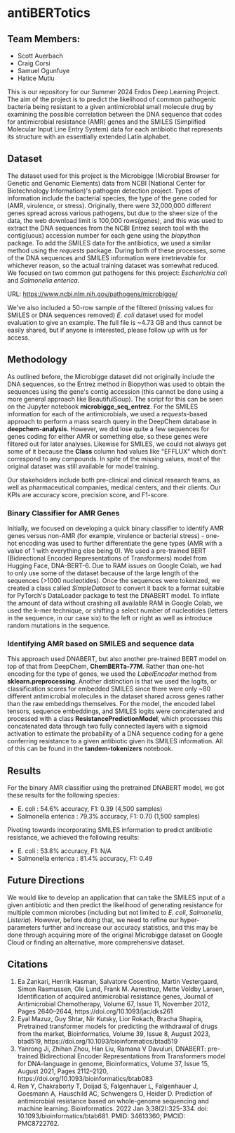 # antiBERTotics

## Team Members: 

<ul>
<li> Scott Auerbach </li>
<li> Craig Corsi </li>
<li> Samuel Ogunfuye </li>
<li> Hatice Mutlu </li>
</ul>

This is our repository for our Summer 2024 Erdos Deep Learning Project. The aim of the project is to predict the likelihood of common pathogenic bacteria being resistant to a given antimicrobial small molecule drug by examining the possible correlation between the DNA sequence that codes for antimicrobial resistance (AMR) genes and the SMILES (Simplified Molecular Input Line Entry System) data for each antibiotic that represents its structure with an essentially extended Latin alphabet. 


## Dataset

The dataset used for this project is the Microbigge (Microbial Browser for Genetic and Genomic Elements) data from NCBI (National Center for Biotechnology Information)'s pathogen detection project. Types of information include the bacterial species, the type of the gene coded for (AMR, virulence, or stress). Originally, there were 32,000,000 different genes spread across various pathogens, but due to the sheer size of the data, the web download limit is 100,000 rows(genes), and this was used to extract the DNA sequences from the NCBI Entrez search tool with the contig(uous) accession number for each gene using the *biopython* package. To add the SMILES data for the antibiotics, we used a similar method using the *requests* package. During both of these processes, some of the DNA sequences and SMILES information were irretrievable for whichever reason, so the actual training dataset was somewhat reduced. We focused on two common gut pathogens for this project: *Escherichia coli* and *Salmonella enterica*.

URL: https://www.ncbi.nlm.nih.gov/pathogens/microbigge/

We've also included a 50-row sample of the filtered (missing values for SMILES or DNA sequences removed) *E. coli* dataset used for model evaluation to give an example. The full file is ~4.73 GB and thus cannot be easily shared, but if anyone is interested, please follow up with us for access.

## Methodology

As outlined before, the Microbigge dataset did not originally include the DNA sequences, so the Entrez method in Biopython was used to obtain the sequences using the gene's contig accession (this cannot be done using a more general approach like BeautifulSoup). The script for this can be seen on the Jupyter notebook **microbigge_seq_entrez**. For the SMILES information for each of the antimicrobials, we used a *requests*-based approach to perform a mass search query in the DeepChem database in **deepchem-analysis**. However, we did lose quite a few sequences for genes coding for either AMR or something else, so these genes were filtered out for later analyses. Likewise for SMILES, we could not always get some of it because the **Class** column had values like "EFFLUX" which don't correspond to any compounds. In spite of the missing values, most of the original dataset was still available for model training. 

Our stakeholders include both pre-clinical and clinical research teams, as well as pharmaceutical companies, medical centers, and their clients. Our KPIs are accuracy score, precision score, and F1-score.

### Binary Classifier for AMR Genes

Initially, we focused on developing a quick binary classifier to identify AMR genes versus non-AMR (for example, virulence or bacterial stress) - one-hot encoding was used to further differentiate the gene types (AMR with a value of 1 with everything else being 0). We used a pre-trained BERT (Bidirectional Encoded Representations of Transformers) model from Hugging Face, DNA-BERT-6. Due to RAM issues on Google Colab, we had to only use some of the dataset because of the large length of the sequences (>1000 nucleotides). Once the sequences were tokenized, we created a class called *SimpleDataset* to convert it back to a format suitable for PyTorch's DataLoader package to test the DNABERT model. To inflate the amount of data without crashing all available RAM in Google Colab, we used the k-mer technique, or shifting a select number of nucleotides (letters in the sequence, in our case six) to the left or right as well as introduce random mutations in the sequence.

### Identifying AMR based on SMILES and sequence data

This approach used DNABERT, but also another pre-trained BERT model on top of that from DeepChem, **ChemBERTa-77M**. Rather than one-hot encoding for the type of genes, we used the *LabelEncoder* method from **sklearn.preprocessing**. Another distinction is that we used the logits, or classification scores for embedded SMILES since there were only ~80 different antimicrobial molecules in the dataset shared across genes rather than the raw embeddings themselves. For the model, the encoded label tensors, sequence embeddings, and SMILES logits were concatenated and processed with a class **ResistancePredictionModel**, which processes this concatenated data through two fully connected layers with a sigmoid activation to estimate the probability of a DNA sequence coding for a gene conferring resistance to a given antibiotic given its SMILES information. All of this can be found in the **tandem-tokenizers** notebook.

## Results

For the binary AMR classifier using the pretrained DNABERT model, we got these results for the following species:

<ul>

<li> E. coli : 54.6% accuracy, F1: 0.39 (4,500 samples) </li>
<li> Salmonella enterica : 79.3% accuracy, F1: 0.70 (1,500 samples) </li>

</ul>

Pivoting towards incorporating SMILES information to predict antibiotic resistance, we achieved the following results:

<ul>

<li> E. coli : 53.8% accuracy, F1: N/A </li>
<li> Salmonella enterica : 81.4% accuracy, F1: 0.49 </li>

</ul>

## Future Directions

We would like to develop an application that can take the SMILES input of a given antibiotic and then predict the likelihood of generating resistance for multiple common microbes (including but not limited to *E. coli*, *Salmonella*, *Listeria*). However, before doing that, we need to refine our hyper-parameters further and increase our accuracy statistics, and this may be done through acquiring more of the original Microbigge dataset on Google Cloud or finding an alternative, more comprehensive dataset.


## Citations

<ol>
<li> Ea Zankari, Henrik Hasman, Salvatore Cosentino, Martin Vestergaard, Simon Rasmussen, Ole Lund, Frank M. Aarestrup, Mette Voldby Larsen, Identification of acquired antimicrobial resistance genes, Journal of Antimicrobial Chemotherapy, Volume 67, Issue 11, November 2012, Pages 2640–2644, https://doi.org/10.1093/jac/dks261 </li>
<li> Eyal Mazuz, Guy Shtar, Nir Kutsky, Lior Rokach, Bracha Shapira, Pretrained transformer models for predicting the withdrawal of drugs from the market, Bioinformatics, Volume 39, Issue 8, August 2023, btad519, https://doi.org/10.1093/bioinformatics/btad519 </li>
<li> Yanrong Ji, Zhihan Zhou, Han Liu, Ramana V Davuluri, DNABERT: pre-trained Bidirectional Encoder Representations from Transformers model for DNA-language in genome, Bioinformatics, Volume 37, Issue 15, August 2021, Pages 2112–2120, https://doi.org/10.1093/bioinformatics/btab083 </li>
<li> Ren Y, Chakraborty T, Doijad S, Falgenhauer L, Falgenhauer J, Goesmann A, Hauschild AC, Schwengers O, Heider D. Prediction of antimicrobial resistance based on whole-genome sequencing and machine learning. Bioinformatics. 2022 Jan 3;38(2):325-334. doi: 10.1093/bioinformatics/btab681. PMID: 34613360; PMCID: PMC8722762. </li>
</ol>
